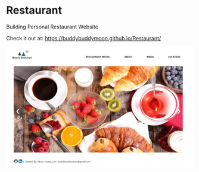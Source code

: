 # Restaurant

Building Personal Restaurant Website

Check it out at: https://buddybuddymoon.github.io/Restaurant/

![ScreenShot](screenshot1.JPG?raw=true "Screenshot")
